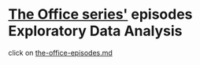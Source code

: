# [The Office series'](https://www.imdb.com/title/tt0386676/) episodes Exploratory Data Analysis

click on [the-office-episodes.md](https://github.com/nickschizas/the-office-episodes-eda/blob/main/the-office-episodes.md)
